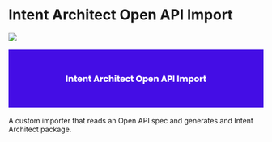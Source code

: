 # Intent Architect Open API Import

![](https://img.shields.io/badge/-.net_7.0-blue?style=for-the-badge&logo=Microsoft)

![banner](banner.png)

A custom importer that reads an Open API spec and generates and Intent Architect package.
